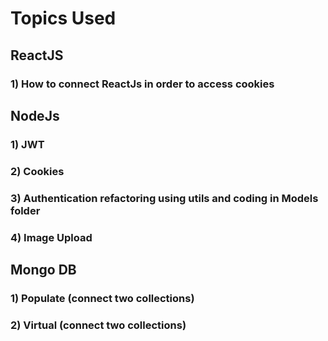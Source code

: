 # Topics Used

## ReactJS
### 1) How to connect ReactJs in order to access cookies

## NodeJs
### 1) JWT
### 2) Cookies
### 3) Authentication refactoring using utils and coding in Models folder
### 4) Image Upload

## Mongo DB
### 1) Populate (connect two collections)
### 2) Virtual (connect two collections)
